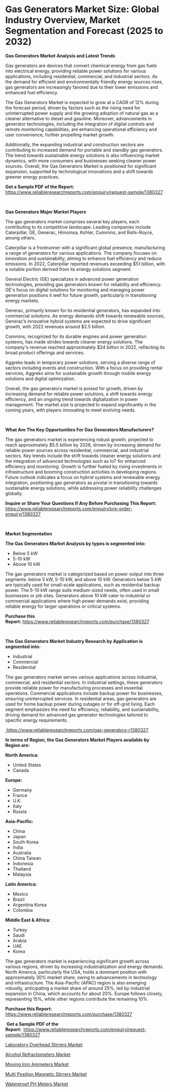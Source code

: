 <p><h1>Gas Generators Market Size: Global Industry Overview, Market Segmentation and Forecast (2025 to 2032)</h1></p><p><strong>Gas Generators Market Analysis and Latest Trends</strong></p>
<p><p>Gas generators are devices that convert chemical energy from gas fuels into electrical energy, providing reliable power solutions for various applications, including residential, commercial, and industrial sectors. As the demand for efficient and environmentally friendly energy sources rises, gas generators are increasingly favored due to their lower emissions and enhanced fuel efficiency.</p><p>The Gas Generators Market is expected to grow at a CAGR of 12% during the forecast period, driven by factors such as the rising need for uninterrupted power supply and the growing adoption of natural gas as a cleaner alternative to diesel and gasoline. Moreover, advancements in generator technologies, including the integration of digital controls and remote monitoring capabilities, are enhancing operational efficiency and user convenience, further propelling market growth.</p><p>Additionally, the expanding industrial and construction sectors are contributing to increased demand for portable and standby gas generators. The trend towards sustainable energy solutions is also influencing market dynamics, with more consumers and businesses seeking cleaner power sources. Overall, the Gas Generators Market is positioned for significant expansion, supported by technological innovations and a shift towards greener energy practices.</p></p>
<p><strong>Get a Sample PDF of the Report:&nbsp;</strong> <a href="https://www.reliableresearchreports.com/enquiry/request-sample/1380327?utm_campaign=31&utm_medium=2&utm_source=Github&utm_content=ia&utm_term=11042025&utm_id=gas-generators">https://www.reliableresearchreports.com/enquiry/request-sample/1380327</a></p>
<p>&nbsp;</p>
<p><strong>Gas Generators Major Market Players</strong></p>
<p><p>The gas generators market comprises several key players, each contributing to its competitive landscape. Leading companies include Caterpillar, GE, Generac, Himoinsa, Kohler, Cummins, and Rolls-Royce, among others. </p><p>Caterpillar is a frontrunner with a significant global presence, manufacturing a range of generators for various applications. The company focuses on innovation and sustainability, aiming to enhance fuel efficiency and reduce emissions. In 2022, Caterpillar reported revenues exceeding $51 billion, with a notable portion derived from its energy solutions segment.</p><p>General Electric (GE) specializes in advanced power generation technologies, providing gas generators known for reliability and efficiency. GE's focus on digital solutions for monitoring and managing power generation positions it well for future growth, particularly in transitioning energy markets.</p><p>Generac, primarily known for its residential generators, has expanded into commercial solutions. As energy demands shift towards renewable sources, Generac’s innovative hybrid systems are expected to drive significant growth, with 2022 revenues around $2.5 billion.</p><p>Cummins, recognized for its durable engines and power generation systems, has made strides towards cleaner energy solutions. The company's revenue reached approximately $24 billion in 2022, reflecting its broad product offerings and services. </p><p>Aggreko leads in temporary power solutions, serving a diverse range of sectors including events and construction. With a focus on providing rental services, Aggreko aims for sustainable growth through mobile energy solutions and digital optimization.</p><p>Overall, the gas generators market is poised for growth, driven by increasing demand for reliable power solutions, a shift towards energy efficiency, and an ongoing trend towards digitalization in power management. The market size is projected to expand significantly in the coming years, with players innovating to meet evolving needs.</p></p>
<p>&nbsp;</p>
<p><strong>What Are The Key Opportunities For Gas Generators Manufacturers?</strong></p>
<p><p>The gas generators market is experiencing robust growth, projected to reach approximately $5.5 billion by 2028, driven by increasing demand for reliable power sources across residential, commercial, and industrial sectors. Key trends include the shift towards cleaner energy solutions and the integration of advanced technologies such as IoT for enhanced efficiency and monitoring. Growth is further fueled by rising investments in infrastructure and booming construction activities in developing regions. Future outlook indicates a focus on hybrid systems and renewable energy integration, positioning gas generators as pivotal in transitioning towards sustainable energy solutions, while addressing power reliability challenges globally.</p></p>
<p><strong>Inquire or Share Your Questions If Any Before Purchasing This Report:</strong> <a href="https://www.reliableresearchreports.com/enquiry/pre-order-enquiry/1380327?utm_campaign=31&utm_medium=2&utm_source=Github&utm_content=ia&utm_term=11042025&utm_id=gas-generators">https://www.reliableresearchreports.com/enquiry/pre-order-enquiry/1380327</a></p>
<p>&nbsp;</p>
<p><strong>Market Segmentation</strong></p>
<p><strong>The Gas Generators Market Analysis by types is segmented into:</strong></p>
<p><ul><li>Below 5 kW</li><li>5-10 kW</li><li>Above 10 kW</li></ul></p>
<p><p>The gas generators market is categorized based on power output into three segments: below 5 kW, 5-10 kW, and above 10 kW. Generators below 5 kW are typically used for small-scale applications, such as residential backup power. The 5-10 kW range suits medium-sized needs, often used in small businesses or job sites. Generators above 10 kW cater to industrial or commercial applications where high power demands exist, providing reliable energy for larger operations or critical systems.</p></p>
<p><strong>Purchase this Report:&nbsp;</strong><a href="https://www.reliableresearchreports.com/purchase/1380327?utm_campaign=31&utm_medium=2&utm_source=Github&utm_content=ia&utm_term=11042025&utm_id=gas-generators">https://www.reliableresearchreports.com/purchase/1380327</a></p>
<p>&nbsp;</p>
<p><strong>The Gas Generators Market Industry Research by Application is segmented into:</strong></p>
<p><ul><li>Industrial</li><li>Commercial</li><li>Residential</li></ul></p>
<p><p>The gas generators market serves various applications across industrial, commercial, and residential sectors. In industrial settings, these generators provide reliable power for manufacturing processes and essential operations. Commercial applications include backup power for businesses, ensuring uninterrupted services. In residential areas, gas generators are used for home backup power during outages or for off-grid living. Each segment emphasizes the need for efficiency, reliability, and sustainability, driving demand for advanced gas generator technologies tailored to specific energy requirements.</p></p>
<p><a href="https://www.reliableresearchreports.com/gas-generators-r1380327?utm_campaign=31&utm_medium=2&utm_source=Github&utm_content=ia&utm_term=11042025&utm_id=gas-generators">&nbsp;https://www.reliableresearchreports.com/gas-generators-r1380327</a></p>
<p><strong>In terms of Region, the Gas Generators Market Players available by Region are:</strong></p>
<p>
    <p> <strong> North America: </strong>
        <ul>
            <li>United States</li>
            <li>Canada</li>
        </ul>
        </p> 
    <p> <strong> Europe: </strong>
        <ul>
            <li>Germany</li>
            <li>France</li>
            <li>U.K.</li>
            <li>Italy</li>
            <li>Russia</li>
        </ul>
        </p> 
    <p> <strong> Asia-Pacific: </strong>
        <ul>
            <li>China</li>
            <li>Japan</li>
            <li>South Korea</li>
            <li>India</li>
            <li>Australia</li>
            <li>China Taiwan</li>
            <li>Indonesia</li>
            <li>Thailand</li>
            <li>Malaysia</li>
        </ul>
        </p> 
    <p> <strong> Latin America: </strong>
        <ul>
            <li>Mexico</li>
            <li>Brazil</li>
            <li>Argentina Korea</li>
            <li>Colombia</li>
        </ul>
        </p> 
    <p> <strong> Middle East & Africa: </strong>
        <ul>
            <li>Turkey</li>
            <li>Saudi</li>
            <li>Arabia</li>
            <li>UAE</li>
            <li>Korea</li>
        </ul>
    </p>
    </p>
<p><p>The gas generators market is experiencing significant growth across various regions, driven by increasing industrialization and energy demands. North America, particularly the USA, holds a dominant position with approximately 30% market share, owing to advancements in technology and infrastructure. The Asia-Pacific (APAC) region is also emerging robustly, anticipating a market share of around 25%, led by industrial expansion in China, which accounts for about 20%. Europe follows closely, representing 15%, while other regions contribute the remaining 10%.</p></p>
<p><strong>Purchase this Report: </strong><a href="https://www.reliableresearchreports.com/purchase/1380327?utm_campaign=31&utm_medium=2&utm_source=Github&utm_content=ia&utm_term=11042025&utm_id=gas-generators">https://www.reliableresearchreports.com/purchase/1380327</a></p>
<p>&nbsp;<strong>Get a Sample PDF of the Report:&nbsp;&nbsp;</strong><a href="https://www.reliableresearchreports.com/enquiry/request-sample/1380327?utm_campaign=31&utm_medium=2&utm_source=Github&utm_content=ia&utm_term=11042025&utm_id=gas-generators">https://www.reliableresearchreports.com/enquiry/request-sample/1380327</a></p>
<p><strong></strong></p>
<p><p><a href="https://github.com/ogbadujonito22/Market-Research-Report-List-1/blob/main/laboratory-overhead-stirrers-market.md?utm_campaign=31&utm_medium=2&utm_source=Github&utm_content=ia&utm_term=11042025&utm_id=gas-generators">Laboratory Overhead Stirrers Market</a></p><p><a href="https://github.com/dovbusmrking/Market-Research-Report-List-1/blob/main/alcohol-refractometers-market.md?utm_campaign=31&utm_medium=2&utm_source=Github&utm_content=ia&utm_term=11042025&utm_id=gas-generators">Alcohol Refractometers Market</a></p><p><a href="https://github.com/knipsfilip8f/Market-Research-Report-List-1/blob/main/moving-iron-ammeters-market.md?utm_campaign=31&utm_medium=2&utm_source=Github&utm_content=ia&utm_term=11042025&utm_id=gas-generators">Moving Iron Ammeters Market</a></p><p><a href="https://github.com/lemiranajd/Market-Research-Report-List-1/blob/main/multi-position-magnetic-stirrers-market.md?utm_campaign=31&utm_medium=2&utm_source=Github&utm_content=ia&utm_term=11042025&utm_id=gas-generators">Multi Position Magnetic Stirrers Market</a></p><p><a href="https://github.com/azetehhasle/Market-Research-Report-List-1/blob/main/waterproof-ph-meters-market.md?utm_campaign=31&utm_medium=2&utm_source=Github&utm_content=ia&utm_term=11042025&utm_id=gas-generators">Waterproof PH Meters Market</a></p></p>